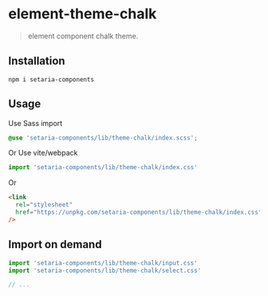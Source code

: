 # element-theme-chalk

> element component chalk theme.

## Installation

```shell
npm i setaria-components
```

## Usage

Use Sass import

```css
@use 'setaria-components/lib/theme-chalk/index.scss';
```

Or Use vite/webpack

```javascript
import 'setaria-components/lib/theme-chalk/index.css'
```

Or

```html
<link
  rel="stylesheet"
  href="https://unpkg.com/setaria-components/lib/theme-chalk/index.css"
/>
```

## Import on demand

```javascript
import 'setaria-components/lib/theme-chalk/input.css'
import 'setaria-components/lib/theme-chalk/select.css'

// ...
```
